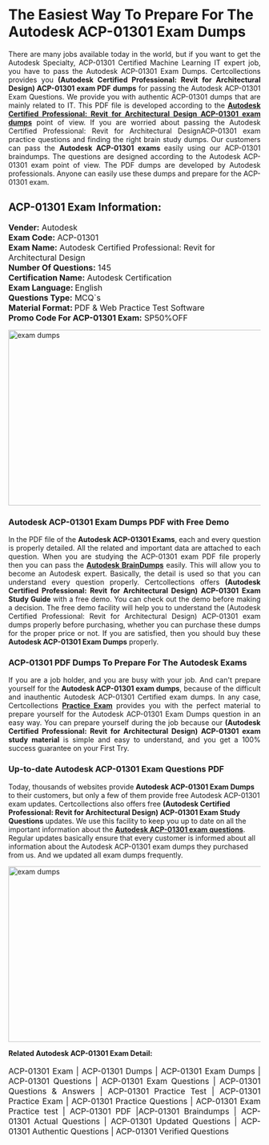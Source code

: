 <h1>The Easiest Way To Prepare For The Autodesk ACP-01301 Exam Dumps</h1> <p style="text-align:justify">There are many jobs available today in the world, but if you want to get the Autodesk Specialty, ACP-01301 Certified Machine Learning IT expert job, you have to pass the Autodesk ACP-01301 Exam Dumps. Certcollections provides you <strong>(Autodesk Certified Professional: Revit for Architectural Design) ACP-01301 exam PDF dumps</strong> for passing the Autodesk ACP-01301 Exam Questions. We provide you with authentic ACP-01301 dumps that are mainly related to IT. This PDF file is developed according to the <a href="https://www.certsofficial.com/autodesk/acp-01301-questions"><strong>Autodesk Certified Professional: Revit for Architectural Design ACP-01301 exam dumps</strong></a> point of view. If you are worried about passing the Autodesk Certified Professional: Revit for Architectural DesignACP-01301 exam practice questions and finding the right brain study dumps. Our customers can pass the <strong>Autodesk ACP-01301 exams </strong>easily using our ACP-01301 braindumps. The questions are designed according to the Autodesk ACP-01301 exam point of view. The PDF dumps are developed by Autodesk professionals. Anyone can easily use these dumps and prepare for the ACP-01301 exam.</p> <h2><strong>ACP-01301 Exam Information:</strong></h2> <p><span style="font-size:16px"><strong>Vender:</strong> Autodesk<br /> <strong>Exam Code:</strong> ACP-01301<br /> <strong>Exam Name:</strong> Autodesk Certified Professional: Revit for Architectural Design<br /> <strong>Number Of Questions:</strong> 145<br /> <strong>Certification Name:</strong> Autodesk Certification<br /> <strong>Exam Language: </strong>English<br /> <strong>Questions Type:</strong> MCQ`s<br /> <strong>Material Format: </strong>PDF & Web Practice Test Software<br /> <strong>Promo Code For ACP-01301 Exam:</strong> SP50%OFF</span></p> <p><a href="https://www.certsofficial.com/autodesk/acp-01301-questions" rel="no-follow"><img alt="exam dumps" src="https://www.certcollections.com/uploads/content/certsofficial.jpg" style="height:350px; width:750px" /></a></p> <h3><strong>Autodesk ACP-01301 Exam Dumps PDF with Free Demo</strong></h3> <p style="text-align:justify">In the PDF file of the <strong>Autodesk ACP-01301 Exams</strong>, each and every question is properly detailed. All the related and important data are attached to each question. When you are studying the ACP-01301 exam PDF file properly then you can pass the <a href="https://www.certsofficial.com/autodesk-dumps"><strong>Autodesk BrainDumps</strong></a> easily. This will allow you to become an Autodesk expert. Basically, the detail is used so that you can understand every question properly. Certcollections offers <strong>(Autodesk Certified Professional: Revit for Architectural Design) ACP-01301 Exam Study Guide</strong> with a free demo. You can check out the demo before making a decision. The free demo facility will help you to understand the (Autodesk Certified Professional: Revit for Architectural Design) ACP-01301 exam dumps properly before purchasing, whether you can purchase these dumps for the proper price or not. If you are satisfied, then you should buy these <strong>Autodesk ACP-01301 Exam Dumps</strong> properly.</p> <h3><strong>ACP-01301 PDF Dumps To Prepare For The Autodesk Exams</strong></h3> <p style="text-align:justify">If you are a job holder, and you are busy with your job. And can't prepare yourself for the <strong>Autodesk ACP-01301 exam dumps</strong>, because of the difficult and inauthentic Autodesk ACP-01301 Certified exam dumps. In any case, Certcollections <strong><a href="https://www.certsofficial.com/">Practice Exam</a></strong> provides you with the perfect material to prepare yourself for the Autodesk ACP-01301 Exam Dumps question in an easy way. You can prepare yourself during the job because our <strong>(Autodesk Certified Professional: Revit for Architectural Design) ACP-01301 exam study material</strong> is simple and easy to understand, and you get a 100% success guarantee on your First Try.</p> <h3><strong>Up-to-date Autodesk ACP-01301 Exam Questions PDF</strong></h3> <p>Today, thousands of websites provide <strong>Autodesk ACP-01301 Exam Dumps</strong> to their customers, but only a few of them provide free Autodesk ACP-01301 exam updates. Certcollections also offers free <strong>(Autodesk Certified Professional: Revit for Architectural Design) ACP-01301 Exam Study Questions</strong> updates. We use this facility to keep you up to date on all the important information about the <a href="https://www.certsofficial.com/autodesk/acp-01301-questions"><strong>Autodesk ACP-01301 exam questions</strong></a>. Regular updates basically ensure that every customer is informed about all information about the Autodesk ACP-01301 exam dumps they purchased from us. And we updated all exam dumps frequently.</p> <p><a href="https://www.certsofficial.com/autodesk/acp-01301-questions"><img alt="exam dumps " src="https://www.certcollections.com/uploads/content/certsofficial2.jpg" style="height:350px; width:750px" /></a></p> <p style="text-align:justify"><span style="font-size:14px"><strong>Related Autodesk ACP-01301 Exam Detail:</strong></span><br /> <br /> <span style="font-size:16px">ACP-01301 Exam | ACP-01301 Dumps | ACP-01301 Exam Dumps | ACP-01301 Questions | ACP-01301 Exam Questions | ACP-01301 Questions & Answers | ACP-01301 Practice Test | ACP-01301 Practice Exam | ACP-01301 Practice Questions | ACP-01301 Exam Practice test | ACP-01301 PDF |ACP-01301 Braindumps | ACP-01301 Actual Questions | ACP-01301 Updated Questions | ACP-01301 Authentic Questions | ACP-01301 Verified Questions</span></p>
